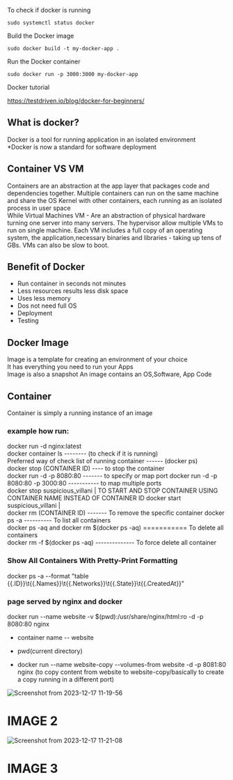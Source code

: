 To check if docker is running   
```
sudo systemctl status docker   
``` 
Build the Docker image   
```
sudo docker build -t my-docker-app .   
```
Run the Docker container   
```
sudo docker run -p 3000:3000 my-docker-app   
```

Docker tutorial   

https://testdriven.io/blog/docker-for-beginners/

## What is docker?   
Docker is a tool for running application in an isolated environment   
*Docker is now a standard for software deployment 
## Container VS VM  
Containers are an abstraction at the app layer that packages code and dependencies together. Multiple containers can run on the same machine and share the OS Kernel with other containers, each running as an isolated process in user space   
 While Virtual Machines VM - Are an abstraction of physical hardware turning one server into many servers. The hypervisor allow multiple VMs to run on single machine. Each VM includes a full copy of an operating system, the application,necessary binaries and libraries - taking up tens of GBs. VMs can also be slow to boot.

 ## Benefit of Docker  
 * Run container in seconds not minutes  
 * Less resources results less disk space  
 * Uses less memory  
 * Dos not need full OS   
 * Deployment  
 * Testing   

 ## Docker Image  
 Image is a template for creating an environment of your choice  
 It has everything you need to run your Apps  
 Image is also a snapshot
 An image contains an OS,Software, App Code   

 ## Container  
 Container is simply a running instance of an image  
 ### example how run:  
 docker run -d nginx:latest  
 docker container ls -------- (to check if it is running)  
 Preferred way of check list of running container ------ (docker ps)   
 docker stop (CONTAINER ID)   ---- to stop the container  
 docker run -d -p 8080:80    ------- to specify or map port
 docker run -d -p 8080:80 -p 3000:80 ----------- to map multiple ports   
 docker stop suspicious_villani    | TO START AND STOP CONTAINER USING CONTAINER NAME INSTEAD OF CONTAINER ID
 docker start suspicious_villani   |    
 docker rm (CONTAINER ID) ------- To remove the specific container
 docker ps -a ---------- To list all containers  
 docker ps -aq and docker rm $(docker ps -aq) =========== To delete all containers   
 docker rm -f $(docker ps -aq)  -------------- To force delete all container   

 ### Show All Containers With Pretty-Print Formatting   
 docker ps -a --format "table {{.ID}}\t{{.Names}}\t{{.Networks}}\t{{.State}}\t{{.CreatedAt}}"


 ### page served by nginx and docker
  docker run --name website -v $(pwd):/usr/share/nginx/html:ro -d -p 8080:80 nginx   
  * container name -- website
  * pwd(current directory)   

  * docker run --name website-copy --volumes-from website -d -p 8081:80 nginx  (to copy content from website to website-copy/basically to create a copy running in a different port)

![Screenshot from 2023-12-17 11-19-56](https://github.com/rodgersxy/JavaScript/assets/47353893/8f7e7876-d8fc-4d94-b739-007f1e0aab6b)

# IMAGE 2
![Screenshot from 2023-12-17 11-21-08](https://github.com/rodgersxy/JavaScript/assets/47353893/271be165-86bd-4684-bdab-c6e150c21695)

# IMAGE 3   



